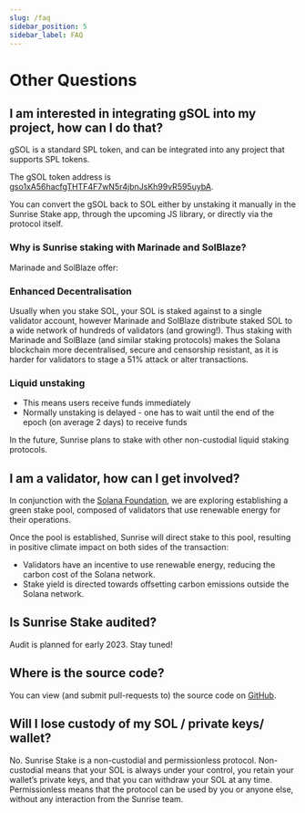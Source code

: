 ```yaml
---
slug: /faq
sidebar_position: 5
sidebar_label: FAQ
---
```


# Other Questions
## I am interested in integrating gSOL into my project, how can I do that?

gSOL is a standard SPL token, and can be integrated into any project that supports SPL tokens.

The gSOL token address is [gso1xA56hacfgTHTF4F7wN5r4jbnJsKh99vR595uybA](https://explorer.solana.com/address/gso1xA56hacfgTHTF4F7wN5r4jbnJsKh99vR595uybA).

You can convert the gSOL back to SOL either by unstaking it manually in the Sunrise Stake app, through the upcoming JS library, or directly via the protocol itself.

### Why is Sunrise staking with Marinade and SolBlaze?
Marinade and SolBlaze offer:

### Enhanced Decentralisation
Usually when you stake SOL, your SOL is staked against to a single validator account, however Marinade and SolBlaze distribute staked SOL to a wide network of hundreds of validators (and growing!).
Thus staking with Marinade and SolBlaze (and similar staking protocols) makes the Solana blockchain more decentralised, secure and censorship resistant, as it is harder for validators to stage a 51% attack or alter transactions.

### Liquid unstaking
- This means users receive funds immediately
- Normally unstaking is delayed - one has to wait until the end of the epoch (on average 2 days) to receive funds

In the future, Sunrise plans to stake with other non-custodial liquid staking protocols.


## I am a validator, how can I get involved?

In conjunction with the [Solana Foundation](https://solana.org/), we are exploring establishing a green stake pool, composed of validators that use renewable energy for their operations.

Once the pool is established, Sunrise will direct stake to this pool, resulting in positive climate impact on both sides of the transaction:

* Validators have an incentive to use renewable energy, reducing the carbon cost of the Solana network.
* Stake yield is directed towards offsetting carbon emissions outside the Solana network.


## Is Sunrise Stake audited?

Audit is planned for early 2023. Stay tuned!


## Where is the source code?

You can view (and submit pull-requests to) the source code on [GitHub](https://github.com/sunrise-stake).

## Will I lose custody of my SOL / private keys/ wallet?
No. Sunrise Stake is a non-custodial and permissionless protocol.
Non-custodial means that your SOL is always under your control, you retain your wallet’s private keys, and that you can withdraw your SOL at any time.
Permissionless means that the protocol can be used by you or anyone else, without any interaction from the Sunrise team.
